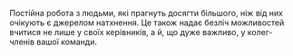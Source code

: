Постійна робота з людьми, які прагнуть досягти більшого, ніж від них очікують є джерелом натхнення. Це також надає безліч можливостей вчитися не лише у своїх керівників, а й, що дуже важливо, у колег- членів вашої команди.